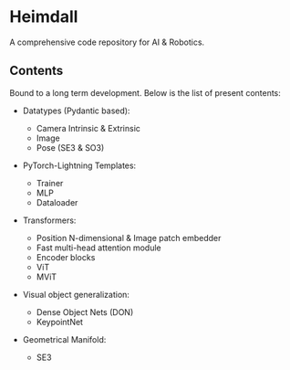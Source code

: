 # Heimdall

A comprehensive code repository for AI & Robotics.

## Contents

Bound to a long term development. Below is the list of present contents:

- Datatypes (Pydantic based):
  - Camera Intrinsic & Extrinsic
  - Image
  - Pose (SE3 & SO3)

- PyTorch-Lightning Templates:
  - Trainer
  - MLP
  - Dataloader

- Transformers:
  - Position N-dimensional & Image patch embedder
  - Fast multi-head attention module
  - Encoder blocks
  - ViT
  - MViT

- Visual object generalization:
  - Dense Object Nets (DON)
  - KeypointNet

- Geometrical Manifold:
  - SE3
